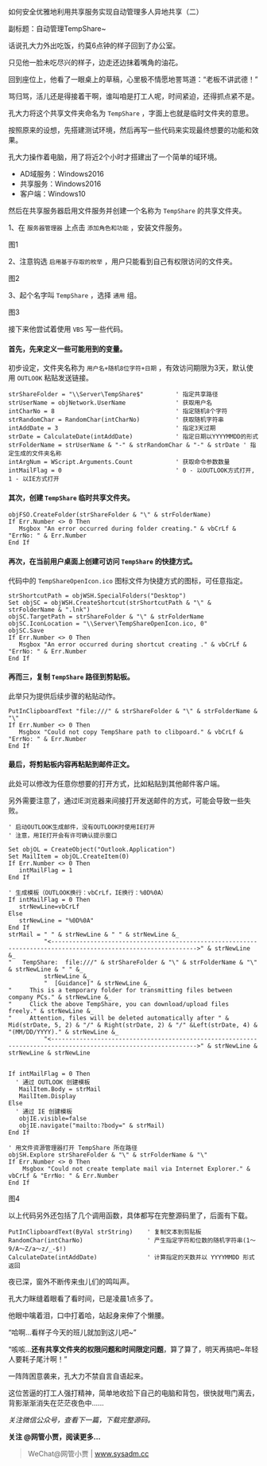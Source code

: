 如何安全优雅地利用共享服务实现自动管理多人异地共享（二）

副标题：自动管理TempShare~



话说孔大力外出吃饭，约莫6点钟的样子回到了办公室。

只见他一脸未吃尽兴的样子，边走还边抹着嘴角的油花。

回到座位上，他看了一眼桌上的草稿，心里极不情愿地詈骂道：“老板不讲武德！”

骂归骂，活儿还是得接着干啊，谁叫咱是打工人呢，时间紧迫，还得抓点紧不是。



孔大力将这个共享文件夹命名为 `TempShare` ，字面上也就是临时文件夹的意思。

按照原来的设想，先搭建测试环境，然后再写一些代码来实现最终想要的功能和效果。



孔大力操作着电脑，用了将近2个小时才搭建出了一个简单的域环境。

* AD域服务：Windows2016
* 共享服务：Windows2016
* 客户端：Windows10



然后在共享服务器启用文件服务并创建一个名称为 `TempShare` 的共享文件夹。

1、在 `服务器管理器` 上点击 `添加角色和功能` ，安装文件服务。

图1



2、注意钩选 `启用基于存取的枚举` ，用户只能看到自己有权限访问的文件夹。

图2



3、起个名字叫 `TempShare` ，选择 `通用` 组。

图3





接下来他尝试着使用 `VBS` 写一些代码。



#### 首先，先来定义一些可能用到的变量。

初步设定，文件夹名称为 `用户名+随机8位字符+日期` ，有效访问期限为3天，默认使用 `OUTLOOK` 粘贴发送链接。

```vbscript
strShareFolder = "\\Server\TempShare$"         ' 指定共享路径
strUserName = objNetwork.UserName              ' 获取用户名
intCharNo = 8                                  ' 指定随机8个字符
strRandomChar = RandomChar(intCharNo)          ' 获取随机字符串
intAddDate = 3                                 ' 指定3天过期
strDate = CalculateDate(intAddDate)            ' 指定日期以YYYYMMDD的形式
strFolderName = strUserName & "-" & strRandomChar & "-" & strDate ' 指定生成的文件夹名称
intArgNum = WScript.Arguments.Count            ' 获取命令参数数量
intMailFlag = 0                                ' 0 - 以OUTLOOK方式打开, 1 - 以IE方式打开
```



#### 其次，创建 `TempShare` 临时共享文件夹。

```vbscript
objFSO.CreateFolder(strShareFolder & "\" & strFolderName)
If Err.Number <> 0 Then
   Msgbox "An error occurred during folder creating." & vbCrLf & "ErrNo: " & Err.Number
End If
```



#### 再次，在当前用户桌面上创建可访问 `TempShare` 的快捷方式。

代码中的 `TempShareOpenIcon.ico` 图标文件为快捷方式的图标，可任意指定。

```
strShortcutPath = objWSH.SpecialFolders("Desktop")
Set objSC = objWSH.CreateShortcut(strShortcutPath & "\" & strFolderName & ".lnk")
objSC.TargetPath = strShareFolder & "\" & strFolderName
objSC.IconLocation = "\\Server\TempShareOpenIcon.ico, 0"
objSC.Save
If Err.Number <> 0 Then
   Msgbox "An error occurred during shortcut creating ." & vbCrLf & "ErrNo: " & Err.Number
End If
```



#### 再而三，复制 `TempShare` 路径到剪贴板。

此举只为提供后续步骤的粘贴动作。

```vbscript
PutInClipboardText "file:///" & strShareFolder & "\" & strFolderName & "\"
If Err.Number <> 0 Then
   Msgbox "Could not copy TempShare path to clibpoard." & vbCrLf & "ErrNo: " & Err.Number
End If
```



#### 最后，将剪贴板内容再粘贴到邮件正文。

此处可以修改为任意你想要的打开方式，比如粘贴到其他邮件客户端。

另外需要注意了，通过IE浏览器来间接打开发送邮件的方式，可能会导致一些失败。

```vbscript
' 启动OUTLOOK生成邮件，没有OUTLOOK时使用IE打开
' 注意，用IE打开会有许可确认提示窗口

Set objOL = CreateObject("Outlook.Application")
Set MailItem = objOL.CreateItem(0)
If Err.Number <> 0 Then
   intMailFlag = 1
End If

' 生成模板（OUTLOOK换行：vbCrLf，IE换行：%0D%0A）
If intMailFlag = 0 Then
   strNewLine=vbCrLf
Else
   strNewLine = "%0D%0A"
End If
strMail = " " & strNewLine & " " & strNewLine &_
          "<--------------------------------------------------------------------------------------------------------------->" & strNewLine &_
"   TempShare:  file:///" & strShareFolder & "\" & strFolderName & "\" & strNewLine & " " &_
          strNewLine &_
          "  [Guidance]" & strNewLine &_
"     This is a temporary folder for transmitting files between company PCs." & strNewLine &_
"     Click the above TempShare, you can download/upload files freely." & strNewLine &_
"     Attention, files will be deleted automatically after " & Mid(strDate, 5, 2) & "/" & Right(strDate, 2) & "/" &Left(strDate, 4) & "(MM/DD/YYYY)." & strNewLine &_
          "<--------------------------------------------------------------------------------------------------------------->" & strNewLine & strNewLine & strNewLine


If intMailFlag = 0 Then
  ' 通过 OUTLOOK 创建模板
   MailItem.Body = strMail
   MailItem.Display
Else
  ' 通过 IE 创建模板
   objIE.visible=false
   objIE.navigate("mailto:?body=" & strMail)
End If

' 用文件资源管理器打开 TempShare 所在路径
objSH.Explore strShareFolder & "\" & strFolderName & "\"
If Err.Number <> 0 Then
    Msgbox "Could not create template mail via Internet Explorer." & vbCrLf & "ErrNo: " & Err.Number
End If
```

图4



以上代码另外还包括了几个调用函数，具体都写在完整源码里了，后面有下载。

```vbscript
PutInClipboardText(ByVal strString)    ' 复制文本到剪贴板
RandomChar(intCharNo)                  ' 产生指定字符和位数的随机字符串(1～9/A～Z/a～z/_-$!)
CalculateDate(intAddDate)              ' 计算指定的天数并以 YYYYMMDD 形式返回
```









夜已深，窗外不断传来虫儿们的鸣叫声。

孔大力眯缝着眼看了看时间，已是凌晨1点多了。

他眼中噙着泪，口中打着哈，站起身来伸了个懒腰。

“哈啊...看样子今天的班儿就加到这儿吧~”

“咳咳...**还有共享文件夹的权限问题和时间限定问题**，算了算了，明天再搞吧~年轻人要耗子尾汁啊！”

一阵阵困意袭来，孔大力不禁自言自语起来。

这位苦逼的打工人强打精神，简单地收拾下自己的电脑和背包，很快就甩门离去，背影渐渐消失在茫茫夜色中......



*关注微信公众号，查看下一篇，下载完整源码。*



**关注 @网管小贾，阅读更多...**

> WeChat@网管小贾 | www.sysadm.cc



